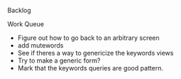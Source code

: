 Backlog

Work Queue
* Figure out how to go back to an arbitrary screen
* add mutewords
* See if theres a way to genericize the keywords views
* Try to make a generic form?
* Mark that the keywords queries are good pattern.
